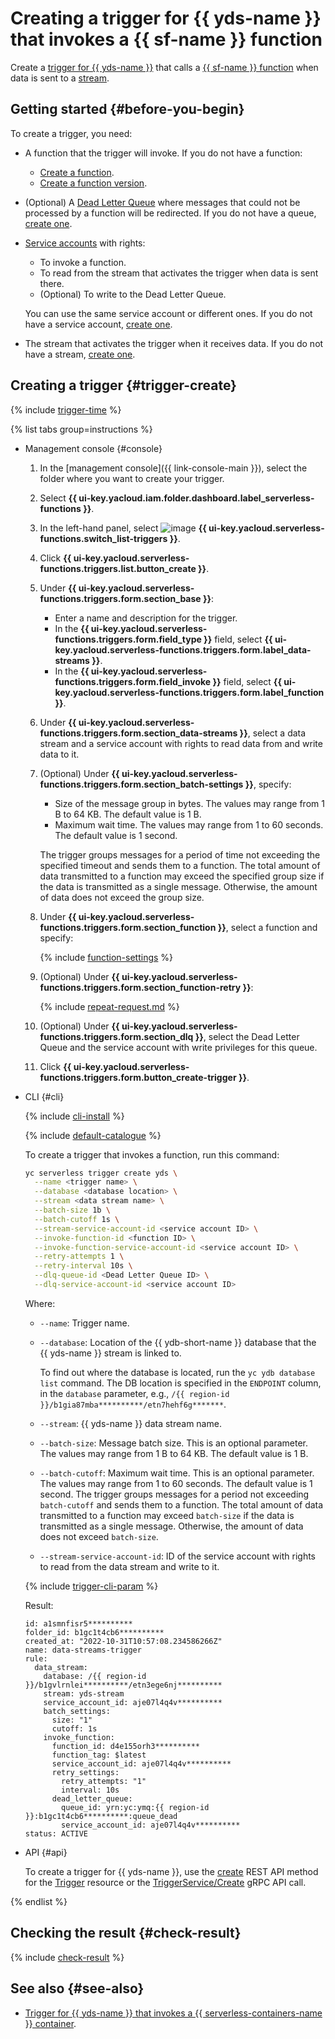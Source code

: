 # Creating a trigger for {{ yds-name }} that invokes a {{ sf-name }} function

 Create a [trigger for {{ yds-name }}](../../concepts/trigger/data-streams-trigger.md) that calls a [{{ sf-name }} function](../../concepts/function.md) when data is sent to a [stream](../../../data-streams/concepts/glossary.md#stream-concepts). 

## Getting started {#before-you-begin}

To create a trigger, you need:

* A function that the trigger will invoke. If you do not have a function:

   * [Create a function](../function/function-create.md).
   * [Create a function version](../function/version-manage.md).

* (Optional) A [Dead Letter Queue](../../concepts/dlq.md) where messages that could not be processed by a function will be redirected. If you do not have a queue, [create one](../../../message-queue/operations/message-queue-new-queue.md).

* [Service accounts](../../../iam/concepts/users/service-accounts.md) with rights:

   * To invoke a function.
   * To read from the stream that activates the trigger when data is sent there.
   * (Optional) To write to the Dead Letter Queue.

   You can use the same service account or different ones. If you do not have a service account, [create one](../../../iam/operations/sa/create.md).

* The stream that activates the trigger when it receives data. If you do not have a stream, [create one](../../../data-streams/quickstart/create-stream.md).

## Creating a trigger {#trigger-create}

{% include [trigger-time](../../../_includes/functions/trigger-time.md) %}

{% list tabs group=instructions %}

- Management console {#console}

   1. In the [management console]({{ link-console-main }}), select the folder where you want to create your trigger.

   1. Select **{{ ui-key.yacloud.iam.folder.dashboard.label_serverless-functions }}**.

   1. In the left-hand panel, select ![image](../../../_assets/console-icons/gear-play.svg) **{{ ui-key.yacloud.serverless-functions.switch_list-triggers }}**.

   1. Click **{{ ui-key.yacloud.serverless-functions.triggers.list.button_create }}**.

   1. Under **{{ ui-key.yacloud.serverless-functions.triggers.form.section_base }}**:

      * Enter a name and description for the trigger.
      * In the **{{ ui-key.yacloud.serverless-functions.triggers.form.field_type }}** field, select **{{ ui-key.yacloud.serverless-functions.triggers.form.label_data-streams }}**.
      * In the **{{ ui-key.yacloud.serverless-functions.triggers.form.field_invoke }}** field, select **{{ ui-key.yacloud.serverless-functions.triggers.form.label_function }}**.

   1. Under **{{ ui-key.yacloud.serverless-functions.triggers.form.section_data-streams }}**, select a data stream and a service account with rights to read data from and write data to it.

   1. (Optional) Under **{{ ui-key.yacloud.serverless-functions.triggers.form.section_batch-settings }}**, specify:

      * Size of the message group in bytes. The values may range from 1 B to 64 KB. The default value is 1 B.
      * Maximum wait time. The values may range from 1 to 60 seconds. The default value is 1 second.

      The trigger groups messages for a period of time not exceeding the specified timeout and sends them to a function. The total amount of data transmitted to a function may exceed the specified group size if the data is transmitted as a single message. Otherwise, the amount of data does not exceed the group size.

   1. Under **{{ ui-key.yacloud.serverless-functions.triggers.form.section_function }}**, select a function and specify:

      {% include [function-settings](../../../_includes/functions/function-settings.md) %}

   1. (Optional) Under **{{ ui-key.yacloud.serverless-functions.triggers.form.section_function-retry }}**:

      {% include [repeat-request.md](../../../_includes/functions/repeat-request.md) %}

   1. (Optional) Under **{{ ui-key.yacloud.serverless-functions.triggers.form.section_dlq }}**, select the Dead Letter Queue and the service account with write privileges for this queue.

   1. Click **{{ ui-key.yacloud.serverless-functions.triggers.form.button_create-trigger }}**.

- CLI {#cli}

   {% include [cli-install](../../../_includes/cli-install.md) %}

   {% include [default-catalogue](../../../_includes/default-catalogue.md) %}

   To create a trigger that invokes a function, run this command:

   ```bash
   yc serverless trigger create yds \
     --name <trigger name> \
     --database <database location> \
     --stream <data stream name> \
     --batch-size 1b \
     --batch-cutoff 1s \
     --stream-service-account-id <service account ID> \
     --invoke-function-id <function ID> \
     --invoke-function-service-account-id <service account ID> \
     --retry-attempts 1 \
     --retry-interval 10s \
     --dlq-queue-id <Dead Letter Queue ID> \
     --dlq-service-account-id <service account ID>
   ```

   Where:

   * `--name`: Trigger name.
   * `--database`: Location of the {{ ydb-short-name }} database that the {{ yds-name }} stream is linked to.

      To find out where the database is located, run the `yc ydb database list` command. The DB location is specified in the `ENDPOINT` column, in the `database` parameter, e.g., `/{{ region-id }}/b1gia87mba**********/etn7hehf6g*******`.

   * `--stream`: {{ yds-name }} data stream name.
   * `--batch-size`: Message batch size. This is an optional parameter. The values may range from 1 B to 64 KB. The default value is 1 B.
   * `--batch-cutoff`: Maximum wait time. This is an optional parameter. The values may range from 1 to 60 seconds. The default value is 1 second. The trigger groups messages for a period not exceeding `batch-cutoff` and sends them to a function. The total amount of data transmitted to a function may exceed `batch-size` if the data is transmitted as a single message. Otherwise, the amount of data does not exceed `batch-size`.
   * `--stream-service-account-id`: ID of the service account with rights to read from the data stream and write to it.

   {% include [trigger-cli-param](../../../_includes/functions/trigger-cli-param.md) %}

   Result:

   ```text
   id: a1smnfisr5**********
   folder_id: b1gc1t4cb6**********
   created_at: "2022-10-31T10:57:08.234586266Z"
   name: data-streams-trigger
   rule:
     data_stream:
       database: /{{ region-id }}/b1gvlrnlei**********/etn3ege6nj**********
       stream: yds-stream
       service_account_id: aje07l4q4v**********
       batch_settings:
         size: "1"
         cutoff: 1s
       invoke_function:
         function_id: d4e155orh3**********
         function_tag: $latest
         service_account_id: aje07l4q4v**********
         retry_settings:
           retry_attempts: "1"
           interval: 10s
         dead_letter_queue:
           queue_id: yrn:yc:ymq:{{ region-id }}:b1gc1t4cb6**********:queue_dead
           service_account_id: aje07l4q4v**********
   status: ACTIVE
   ```

- API {#api}

   To create a trigger for {{ yds-name }}, use the [create](../../triggers/api-ref/Trigger/create.md) REST API method for the [Trigger](../../triggers/api-ref/Trigger/index.md) resource or the [TriggerService/Create](../../triggers/api-ref/grpc/trigger_service.md#Create) gRPC API call.

{% endlist %}

## Checking the result {#check-result}

{% include [check-result](../../../_includes/functions/check-result.md) %}

## See also {#see-also}

* [Trigger for {{ yds-name }} that invokes a {{ serverless-containers-name }} container](../../../serverless-containers/operations/data-streams-trigger-create.md).
